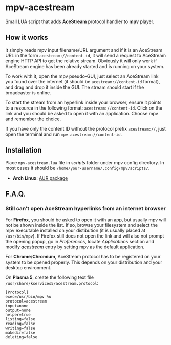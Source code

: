 # mpv-acestream
Small LUA script that adds **AceStream** protocol handler to **mpv** player.

## How it works
It simply reads mpv input filename/URL argument and if it is an AceStream URL in the form `acestream://content-id`, it will send a request to AceStream engine HTTP API to get the relative stream. Obviously it will only work if AceStream engine has been already started and is running on your system.

To work with it, open the mpv pseudo-GUI, just select an AceStream link you found over the internet (it should be `acestream://content-id` format), and drag and drop it inside the GUI. The stream should start if the broadcaster is online.

To start the stream from an hyperlink inside your browser, ensure it points to a resource in the following format: `acestream://content-id`. Click on the link and you should be asked to open it with an application. Choose mpv and remember the choice.

If you have only the content ID without the protocol prefix `acestream://`, just open the terminal and run `mpv acestream://content-id`.

## Installation

Place `mpv-acestream.lua` file in *scripts* folder under mpv config directory. In most cases it should be `/home/your-username/.config/mpv/scripts/`.

* **Arch Linux**: [AUR package](https://aur.archlinux.org/packages/mpv-acestream/)

## F.A.Q.

### Still can't open AceStream hyperlinks from an internet browser
For **Firefox**, you should be asked to open it with an app, but usually mpv will not be shown inside the list. If so, browse your filesystem and select the mpv executable installed on your distibution (it is usually placed at `/usr/bin/mpv`). If Firefox still does not open the link and will also not prompt the opening popup, go in *Preferences*, locate *Applications* section and modify *acestream* entry by setting mpv as the default application.

For **Chrome**/**Chromium**, AceStream protocol has to be registered on your system to be opened properly. This depends on your distribution and your desktop environment.

On **Plasma 5**, create the following text file `/usr/share/kservices5/acestream.protocol`:

```
[Protocol]
exec=/usr/bin/mpv %u
protocol=acestream
input=none
output=none
helper=true
listing=false
reading=false
writing=false
makedir=false
deleting=false
```
